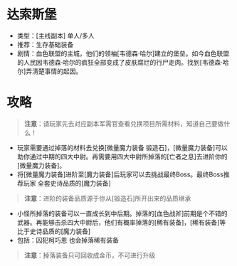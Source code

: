 # 达索斯堡
* 类型：[主线副本] 单人/多人
* 推荐：生存基础装备
* 剧情：血色联盟的主城，他们的领袖[韦德森·哈尔]建立的堡垒。如今血色联盟的人民因韦德森·哈尔的疯狂全部变成了皮肤腐烂的行尸走肉。找到[韦德森·哈尔]弄清楚事情的起因。
# 攻略
>**注意**：请玩家先去对应副本军需官查看兑换项目所需材料，知道自己要做什么！
* 玩家需要通过掉落的材料去兑换[微量魔力装备 锻造石]，[微量魔力装备]可以助你通过中期的四大中尉。再需要用四大中尉所掉落的[亡者之息]去进阶你的[微量魔力装备]。
* 将[微量魔力装备]进阶至[魔力装备]后玩家可以去挑战最终Boss。最终Boss推荐玩家 全套史诗品质的[魔力装备]
>**注意**：进阶的装备品质源于你从[锻造石]所开出来的品质继承
* 小怪所掉落的装备可以一直成长到中后期。掉落的[血色战斧]前期是个不错的武器。再能够击杀四大中尉后，他们有概率掉落的[稀有装备]，[稀有装备]等比于史诗品质的[魔力装备]
* 包括：囚犯柯巧恩 也会掉落稀有装备
>**注意**：掉落装备只可回收成金币，不可进行升级
